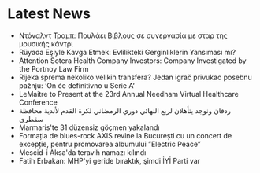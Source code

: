 # Latest News
-  Ντόναλντ Τραμπ: Πουλάει Βίβλους σε συνεργασία με σταρ της μουσικής κάντρι
-  Rüyada Eşiyle Kavga Etmek: Evlilikteki Gerginliklerin Yansıması mı?
-  Attention Sotera Health Company Investors: Company Investigated by the Portnoy Law Firm
-  Rijeka sprema nekoliko velikih transfera? Jedan igrač privukao posebnu pažnju: ‘On će definitivno u Serie A‘
-  LeMaitre to Present at the 23rd Annual Needham Virtual Healthcare Conference
-  ردفان ونوجد يتأهلان لربع النهائي دوري الرمضاني لكرة القدم لأندية محافظة سقطرى
-  Marmaris'te 31 düzensiz göçmen yakalandı
-  Formația de blues-rock AXIS revine la București cu un concert de excepție, pentru promovarea albumului ”Electric Peace”
-  Mescid-i Aksa'da teravih namazı kılındı
-  Fatih Erbakan: MHP'yi geride bıraktık, şimdi İYİ Parti var
